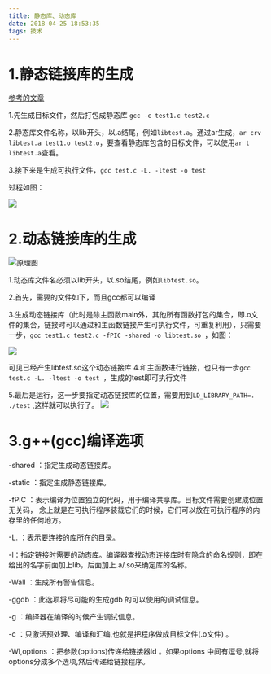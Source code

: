 ```yaml
---
title: 静态库、动态库
date: 2018-04-25 18:53:35
tags: 技术
---
```


1.静态链接库的生成
===
[参考的文章](http://www.cnblogs.com/jiqingwu/p/4325382.html)

1.先生成目标文件，然后打包成静态库
`gcc -c test1.c test2.c`

<!--more-->

2.静态库文件名称，以lib开头，以.a结尾，例如`libtest.a`。通过ar生成，`ar crv libtest.a test1.o test2.o`，要查看静态库包含的目标文件，可以使用`ar t libtest.a`查看。

3.接下来是生成可执行文件，`gcc test.c -L. -ltest -o test`

过程如图：

![](http://p6hlch5jf.bkt.clouddn.com/link_jingtai.png)


2.动态链接库的生成
===

![原理图](http://p6hlch5jf.bkt.clouddn.com/link.png)

1.动态库文件名必须以lib开头，以.so结尾，例如`libtest.so`。

2.首先，需要的文件如下，而且gcc都可以编译

3.生成动态链接库（此时是除主函数main外，其他所有函数打包的集合，即.o文件的集合，链接时可以通过和主函数链接产生可执行文件，可重复利用），只需要一步，`gcc test1.c test2.c -fPIC -shared -o libtest.so
`，如图：

![](http://p6hlch5jf.bkt.clouddn.com/link_link.png)

可见已经产生libtest.so这个动态链接库
4.和主函数进行链接，也只有一步`gcc test.c -L. -ltest -o test
`，生成的test即可执行文件

5.最后是运行，这一步要指定动态链接库的位置，需要用到`LD_LIBRARY_PATH=. ./test`
,这样就可以执行了。
![](http://p6hlch5jf.bkt.clouddn.com/link_run.png)

3.g++(gcc)编译选项
===
 -shared ：指定生成动态链接库。

  -static ：指定生成静态链接库。

  -fPIC ：表示编译为位置独立的代码，用于编译共享库。目标文件需要创建成位置无关码， 念上就是在可执行程序装载它们的时候，它们可以放在可执行程序的内存里的任何地方。

  -L. ：表示要连接的库所在的目录。

  -l：指定链接时需要的动态库。编译器查找动态连接库时有隐含的命名规则，即在给出的名字前面加上lib，后面加上.a/.so来确定库的名称。

  -Wall ：生成所有警告信息。

  -ggdb ：此选项将尽可能的生成gdb 的可以使用的调试信息。

  -g ：编译器在编译的时候产生调试信息。

  -c ：只激活预处理、编译和汇编,也就是把程序做成目标文件(.o文件) 。

  -Wl,options ：把参数(options)传递给链接器ld 。如果options 中间有逗号,就将options分成多个选项,然后传递给链接程序。



